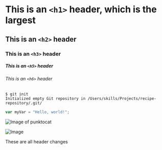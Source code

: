 # This is an `<h1>` header, which is the largest

## This is an `<h2>` header

### This is an `<h3>` header

##### This is an `<h5>` header

###### This is an `<h6>` header
```
$ git init
Initialized empty Git repository in /Users/skills/Projects/recipe-repository/.git/
```
``` javascript
var myVar = "Hello, world!";
```
![Image of punktocat](https://octodex.github.com/images/daftpunktocat-thomas.gif)

![Image](https://octodex.github.com/images/NUX_Octodex.gif)








These are all header changes
